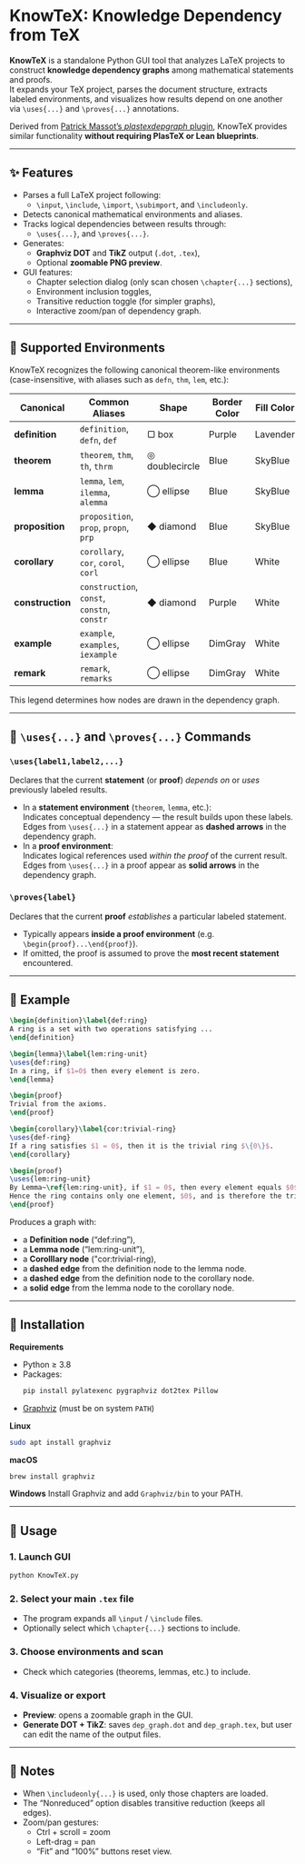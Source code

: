 # KnowTeX: Knowledge Dependency from TeX

**KnowTeX** is a standalone Python GUI tool that analyzes LaTeX projects to construct **knowledge dependency graphs** among mathematical statements and proofs.  
It expands your TeX project, parses the document structure, extracts labeled environments, and visualizes how results depend on one another via `\uses{...}` and `\proves{...}` annotations.

Derived from [Patrick Massot’s *plastexdepgraph* plugin](https://github.com/PatrickMassot/plastexdepgraph), KnowTeX provides similar functionality **without requiring PlasTeX or Lean blueprints**.

---

## ✨ Features

- Parses a full LaTeX project following:
  - `\input`, `\include`, `\import`, `\subimport`, and `\includeonly`.
- Detects canonical mathematical environments and aliases.
- Tracks logical dependencies between results through:
  - `\uses{...}`, and `\proves{...}`.
- Generates:
  - **Graphviz DOT** and **TikZ** output (`.dot`, `.tex`),
  - Optional **zoomable PNG preview**.
- GUI features:
  - Chapter selection dialog (only scan chosen `\chapter{...}` sections),
  - Environment inclusion toggles,
  - Transitive reduction toggle (for simpler graphs),
  - Interactive zoom/pan of dependency graph.

---

## 🧩 Supported Environments

KnowTeX recognizes the following canonical theorem-like environments (case-insensitive, with aliases such as `defn`, `thm`, `lem`, etc.):


| Canonical | Common Aliases | Shape | Border Color | Fill Color |
|------------|----------------|--------|---------------|-------------|
| **definition** | `definition`, `defn`, `def` | ▢ box | Purple | Lavender |
| **theorem** | `theorem`, `thm`, `th`, `thrm` | ◎ doublecircle | Blue | SkyBlue |
| **lemma** | `lemma`, `lem`, `ilemma`, `alemma` | ◯ ellipse | Blue | SkyBlue |
| **proposition** | `proposition`, `prop`, `propn`, `prp` | ◆ diamond | Blue | SkyBlue |
| **corollary** | `corollary`, `cor`, `corol`, `corl` | ◯ ellipse | Blue | White |
| **construction** | `construction`, `const`, `constn`, `constr` | ◆ diamond | Purple | White |
| **example** | `example`, `examples`, `iexample` | ◯ ellipse | DimGray | White |
| **remark** | `remark`, `remarks` | ◯ ellipse | DimGray | White |

This legend determines how nodes are drawn in the dependency graph.

---

## 🔗 `\uses{...}` and `\proves{...}` Commands

### `\uses{label1,label2,...}`
Declares that the current **statement** (or **proof**) *depends on* or *uses* previously labeled results.

- In a **statement environment** (`theorem`, `lemma`, etc.):  
  Indicates conceptual dependency — the result builds upon these labels.
  Edges from `\uses{...}` in a statement appear as **dashed arrows** in the dependency graph.
- In a **proof environment**:  
  Indicates logical references used *within the proof* of the current result.
  Edges from `\uses{...}` in a proof appear as **solid arrows** in the dependency graph.


### `\proves{label}`
Declares that the current **proof** *establishes* a particular labeled statement.

- Typically appears **inside a proof environment** (e.g. `\begin{proof}...\end{proof}`).
- If omitted, the proof is assumed to prove the **most recent statement** encountered.

---

## 🧮 Example

```latex
\begin{definition}\label{def:ring}
A ring is a set with two operations satisfying ...
\end{definition}

\begin{lemma}\label{lem:ring-unit}
\uses{def:ring}
In a ring, if $1=0$ then every element is zero.
\end{lemma}

\begin{proof}
Trivial from the axioms.
\end{proof}

\begin{corollary}\label{cor:trivial-ring}
\uses{def-ring}
If a ring satisfies $1 = 0$, then it is the trivial ring $\{0\}$.
\end{corollary}

\begin{proof}
\uses{lem:ring-unit}
By Lemma~\ref{lem:ring-unit}, if $1 = 0$, then every element equals $0$.  
Hence the ring contains only one element, $0$, and is therefore the trivial ring.
\end{proof}
```

Produces a graph with:
- a **Definition node** (“def:ring”),
- a **Lemma node** (“lem:ring-unit”),
- a **Corolllary node** ("cor:trivial-ring),
- a **dashed edge** from the definition node to the lemma node.
- a **dashed edge** from the definition node to the corollary node.
- a **solid edge** from the lemma node to the corollary node.

---

## 🧰 Installation

**Requirements**

- Python ≥ 3.8  
- Packages:  
  ```bash
  pip install pylatexenc pygraphviz dot2tex Pillow
  ```
- [Graphviz](https://graphviz.org/download/) (must be on system `PATH`)

**Linux**
```bash
sudo apt install graphviz
```
**macOS**
```bash
brew install graphviz
```
**Windows**
Install Graphviz and add `Graphviz/bin` to your PATH.

---

## 🚀 Usage

### 1. Launch GUI
```bash
python KnowTeX.py
```

### 2. Select your main `.tex` file
- The program expands all `\input` / `\include` files.
- Optionally select which `\chapter{...}` sections to include.

### 3. Choose environments and scan
- Check which categories (theorems, lemmas, etc.) to include.

### 4. Visualize or export
- **Preview**: opens a zoomable graph in the GUI.  
- **Generate DOT + TikZ**: saves `dep_graph.dot` and `dep_graph.tex`, but user can edit the name of the output files.

---

## 🧠 Notes

- When `\includeonly{...}` is used, only those chapters are loaded.
- The “Nonreduced” option disables transitive reduction (keeps all edges).
- Zoom/pan gestures:
  - Ctrl + scroll = zoom
  - Left-drag = pan
  - “Fit” and “100%” buttons reset view.
